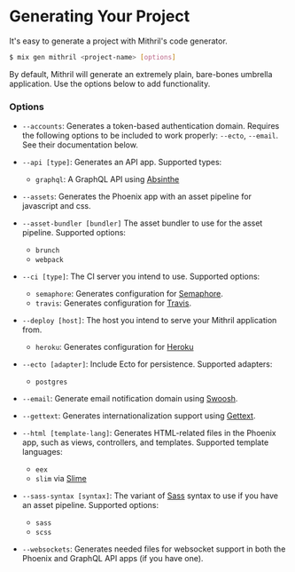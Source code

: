# Generating Your Project

It's easy to generate a project with Mithril's code generator.

```sh
$ mix gen mithril <project-name> [options]
```

By default, Mithril will generate an extremely plain, bare-bones umbrella
application. Use the options below to add functionality.

### Options

* `--accounts`: Generates a token-based authentication domain. Requires
  the following options to be included to work properly: `--ecto`,
  `--email`. See their documentation below.

* `--api [type]`: Generates an API app. Supported types:

  * `graphql`: A GraphQL API using [Absinthe](https://absinthe-graphql.org)

* `--assets`: Generates the Phoenix app with an asset pipeline for javascript and css.

* `--asset-bundler [bundler]` The asset bundler to use for the asset pipeline. Supported options:

  * `brunch`
  * `webpack`

* `--ci [type]`: The CI server you intend to use. Supported options:

  * `semaphore`: Generates configuration for [Semaphore](https://semaphoreci.com).
  * `travis`: Generates configuration for [Travis](https://travis-ci.org/).

* `--deploy [host]`: The host you intend to serve your Mithril application from.

  * `heroku`: Generates configuration for [Heroku](https://heroku.com)

* `--ecto [adapter]`: Include Ecto for persistence. Supported adapters:

  * `postgres`

* `--email`: Generate email notification domain using [Swoosh](https://github.com/swoosh/swoosh).

* `--gettext`: Generates internationalization support using [Gettext](https://github.com/elixir-lang/gettext).

* `--html [template-lang]`: Generates HTML-related files in the Phoenix app, such as views, controllers, and templates.
  Supported template languages:

  * `eex`
  * `slim` via [Slime](http://slime-lang.com/)

* `--sass-syntax [syntax]`: The variant of [Sass](http://sass-lang.com) syntax to use if you have an asset pipeline. Supported options:

  * `sass`
  * `scss`

* `--websockets`: Generates needed files for websocket support in both the Phoenix and GraphQL API apps (if you have one).
